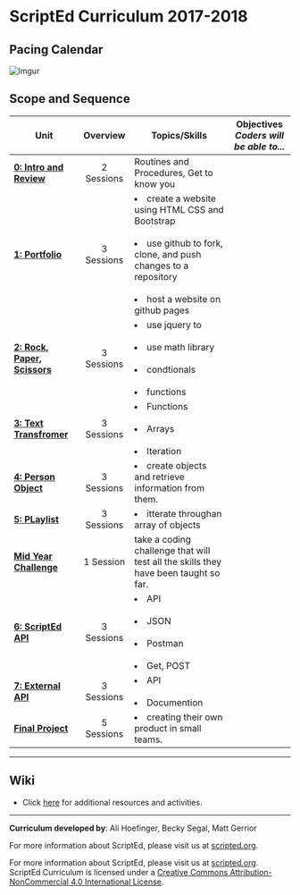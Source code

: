 # ScriptEd Curriculum 2017-2018

## Pacing Calendar
![Imgur](http://i.imgur.com/8LibL1t.png)

## Scope and Sequence

| Unit  | Overview | Topics/Skills |  Objectives <br> *Coders will be able to...* |
|-------|:-------:|------|--------------|
| [**0: Intro and Review**](units/unit0)|2 Sessions | Routines and Procedures, Get to know you |
| [**1: Portfolio**](units/unit1) | 3 Sessions | <li> create a website using HTML CSS and Bootstrap</li> <br><li>use github to fork, clone, and push changes to a repository</li> <br> <li>host a website on github pages</li> |
| [**2: Rock, Paper, Scissors**](units/unit2) | 3 Sessions | <li> use jquery to </li> <br><li> use math library </li> <br> <li>condtionals </li> <br> <li>functions</li>|
| [**3: Text Transfromer**](units/5-JSobjects) | 3 Sessions | <li> Functions </li> <br><li> Arrays </li> <br> <li>Iteration </li>|
| [**4: Person Object**](units/5-JSobjects) | 3 Sessions | <li> create objects and retrieve information from them. </li> |
| [**5: PLaylist**](units/6-giphyAPI) | 3 Sessions |  <li> itterate throughan array of objects </li>|
| [**Mid Year Challenge**](units/midYearChallenge) | 1 Session | take a coding challenge that will test all the skills they have been taught so far.|
| [**6: ScriptEd  API**](units/7-openWeatherAPI) | 3 Sessions | <li> API </li> <br> <li> JSON </li> <br><li> Postman </li> <br> <li> Get, POST </li>|
| [**7: External API**](units/opt-FoursquareAPI)| 3 Sessions | <li> API </li> <br> <li> Documention </li> |
| [**Final Project**](units/9-entrepreneur) | 5 Sessions | <li> creating their own product in small teams. </li> |

----
## Wiki

* Click [here](https://github.com/ScriptEdcurriculum/curriculum17-18/wiki/2:-Advanced) for additional resources and activities.

----
**Curriculum developed by**: Ali Hoefinger, Becky Segal, Matt Gerrior

For more information about ScriptEd, please visit us at [scripted.org](https://www.scripted.org). 
<br>


For more information about ScriptEd, please visit us at [scripted.org](https://www.scripted.org). 
<br>
ScriptEd Curriculum is licensed under a <a rel="license" href="http://creativecommons.org/licenses/by-nc/4.0/">Creative Commons Attribution-NonCommercial 4.0 International License</a>. 
